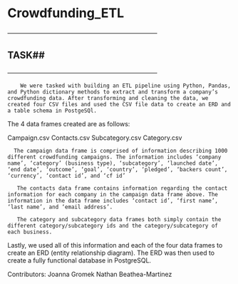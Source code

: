 # Crowdfunding_ETL

————————————————————————
## TASK##
————————————————————————

        We were tasked with building an ETL pipeline using Python, Pandas, and Python dictionary methods to extract and transform a company’s crowdfunding data. After transforming and cleaning the data, we created four CSV files and used the CSV file data to create an ERD and a table schema in PostgeSQl.

The 4 data frames created are as follows:

Campaign.csv
Contacts.csv
Subcategory.csv
Category.csv

      The campaign data frame is comprised of information describing 1000 different crowdfunding campaigns. The information includes ‘company name’, ‘category’ (business type), ‘subcategory’, ‘launched date’, ‘end date’, ‘outcome’, ‘goal’, ‘country’, ‘pledged’, ‘backers count’, ‘currency’, ‘contact id’, and ‘cf id’

       The contacts data frame contains information regarding the contact information for each company in the campaign data frame above. The information in the data frame includes ‘contact id’, ‘first name’, ‘last name’, and ‘email address’.

       The category and subcategory data frames both simply contain the different category/subcategory ids and the category/subcategory of each business.

Lastly, we used all of this information and each of the four data frames to create an ERD (entity relationship diagram). The ERD was then used to create a fully functional database in PostgreSQL.

Contributors:
Joanna Gromek
Nathan Beathea-Martinez
